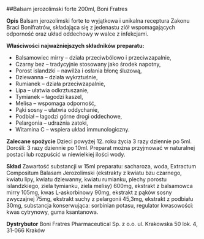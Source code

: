 ##Balsam jerozolimski forte 200ml, Boni Fratres

**Opis** Balsam jerozolimski forte to wyjątkowa i unikalna receptura Zakonu Braci Bonifratrów, składająca się z jedenastu ziół wspomagających odporność oraz układ oddechowy w walce z infekcjami.

**Właściwości najważniejszych składników preparatu:**

- Balsamowiec mirry – działa przeciwbólowo i przeciwzapalnie,
- Czarny bez – tradycyjnie stosowany jako środek napotny,
- Porost islandzki – nawilża i osłania błonę śluzową,
- Dziewanna – działa wykrztuśnie,
- Rumianek – działa przeciwzapalnie,
- Lipa – ułatwia odkrztuszanie,
- Tymianek – łagodzi kaszel,
- Melisa – wspomaga odporność,
- Pąki sosny – ułatwia oddychanie,
- Podbiał – łagodzi górne drogi oddechowe,
- Pelargonia – udrażnia zatoki,
- Witamina C – wspiera układ immunologiczny.

**Zalecane spożycie** Dzieci powyżej 12. roku życia 3 razy dziennie po 5ml. Dorośli: 3 razy dziennie po 10ml. Preparat można przyjmować w naturalnej postaci lub rozpuścić w niewielkiej ilości wody.

**Skład** Zawartość substancji w 15ml preparatu: sacharoza, woda, Extractum Compositum Balasam Jerozolimski (ekstrakty z kwiatu bzu czarnego, kwiatu lipy, kwiatu dziewanny, kwiatu rumianku, plechy porostu islandzkiego, ziela tymianku, ziela melisy) 600mg, ekstrakt z balsamowca mirry 105mg, kwas L-askorbinowy 90mg, ekstrakt z pąków sosny zwyczajnej 75mg, ekstrakt suchy z pelargonii 45,3mg, ekstrakt z podbiału 30mg, substancja konserwująca: sorbinian potasu, regulator kwasowości: kwas cytrynowy, guma ksantanowa.

**Dystrybutor** Boni Fratres Pharmaceutical Sp. z o.o.
ul. Krakowska 50 lok. 4, 31-066 Kraków
